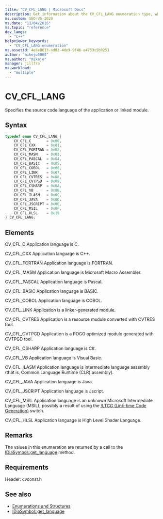 ```yaml
---
title: "CV_CFL_LANG | Microsoft Docs"
description: Get information about the CV_CFL_LANG enumeration type, which specifies the code language of the application or linked module in the debug interface access SDK.
ms.custom: SEO-VS-2020
ms.date: "11/04/2016"
ms.topic: "reference"
dev_langs:
  - "C++"
helpviewer_keywords:
  - "CV_CFL_LANG enumeration"
ms.assetid: 4e8e0613-ad02-4de9-9f46-e4753c5b0251
author: "mikejo5000"
ms.author: "mikejo"
manager: jillfra
ms.workload:
  - "multiple"
---
```

# CV_CFL_LANG
Specifies the source code language of the application or linked module.

## Syntax

```C++
typedef enum CV_CFL_LANG {
    CV_CFL_C       = 0x00,
    CV_CFL_CXX     = 0x01,
    CV_CFL_FORTRAN = 0x02,
    CV_CFL_MASM    = 0x03,
    CV_CFL_PASCAL  = 0x04,
    CV_CFL_BASIC   = 0x05,
    CV_CFL_COBOL   = 0x06,
    CV_CFL_LINK    = 0x07,
    CV_CFL_CVTRES  = 0x08,
    CV_CFL_CVTPGD  = 0x09,
    CV_CFL_CSHARP  = 0x0A,
    CV_CFL_VB      = 0x0B,
    CV_CFL_ILASM   = 0x0C,
    CV_CFL_JAVA    = 0x0D,
    CV_CFL_JSCRIPT = 0x0E,
    CV_CFL_MSIL    = 0x0F,
    CV_CFL_HLSL    = 0x10
} CV_CFL_LANG;
```

## Elements
CV_CFL_C
Application language is C.

CV_CFL_CXX
Application language is C++.

CV_CFL_FORTRAN
Application language is FORTRAN.

CV_CFL_MASM
Application language is Microsoft Macro Assembler.

CV_CFL_PASCAL
Application language is Pascal.

CV_CFL_BASIC
Application language is BASIC.

CV_CFL_COBOL
Application language is COBOL.

CV_CFL_LINK
Application is a linker-generated module.

CV_CFL_CVTRES
Application is a resource module converted with CVTRES tool.

CV_CFL_CVTPGD
Application is a POGO optimized module generated with CVTPGD tool.

CV_CFL_CSHARP
Application language is C#.

CV_CFL_VB
Application language is Visual Basic.

CV_CFL_ILASM
Application language is intermediate language assembly (that is, Common Language Runtime (CLR) assembly).

CV_CFL_JAVA
Application language is Java.

CV_CFL_JSCRIPT
Application language is Jscript.

CV_CFL_MSIL
Application language is an unknown Microsoft Intermediate Language (MSIL), possibly a result of using the [/LTCG (Link-time Code Generation)](/cpp/build/reference/ltcg-link-time-code-generation) switch.

CV_CFL_HLSL
Application language is High Level Shader Language.

## Remarks
The values in this enumeration are returned by a call to the [IDiaSymbol::get_language](../../debugger/debug-interface-access/idiasymbol-get-language.md) method.

## Requirements
Header: cvconst.h

## See also
- [Enumerations and Structures](../../debugger/debug-interface-access/enumerations-and-structures.md)
- [IDiaSymbol::get_language](../../debugger/debug-interface-access/idiasymbol-get-language.md)
